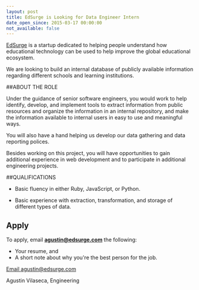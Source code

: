 ```yaml
---
layout: post
title: EdSurge is Looking for Data Engineer Intern
date_open_since: 2015-03-17 00:00:00
not_available: false
---
```


[EdSurge](http://www.edsurge.com) is a startup dedicated to helping people understand how educational technology can be used to help improve the global educational ecosystem.

We are looking to build an internal database of publicly available information regarding different schools and learning institutions.

<!--break-->

##ABOUT THE ROLE

Under the guidance of senior software engineers, you would work to help identify, develop, and implement tools to extract information from public resources and organize the information in an internal repository, and make the information available to internal users in easy to use and meaningful ways.

You will also have a hand helping us develop our data gathering and data reporting polices.

Besides working on this project, you will have opportunities to gain additional experience in web development and to participate in additional engineering projects.

##QUALIFICATIONS

* Basic fluency in either Ruby, JavaScript, or Python.

* Basic experience with extraction, transformation, and storage of different types of data.

<!--musthaves-->

## Apply

To apply, email **agustin@edsurge.com** the following:

* Your resume, and
* A short note about why you're the best person for the job.

<a href="mailto:agustin@edsurge.com" class="button button-rounded button-primary button-large">Email agustin@edsurge.com</a>

Agustin Vilaseca, Engineering

